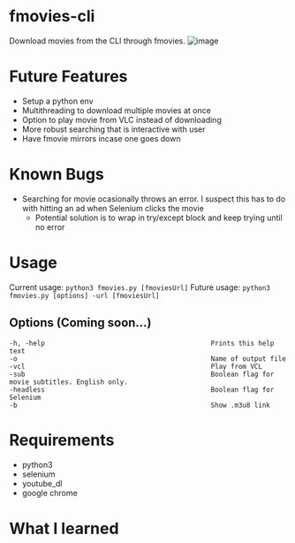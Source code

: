# fmovies-cli
Download movies from the CLI through fmovies.
![image](https://user-images.githubusercontent.com/49251143/213901019-32fef584-4668-443a-b34d-bfe7cad526f6.png)


# Future Features
* Setup a python env
* Multithreading to download multiple movies at once
* Option to play movie from VLC instead of downloading
* More robust searching that is interactive with user
* Have fmovie mirrors incase one goes down

# Known Bugs
* Searching for movie ocasionally throws an error. I suspect this has to do with hitting an ad when Selenium clicks the movie
    * Potential solution is to wrap in try/except block and keep trying until no error

# Usage

Current usage: `python3 fmovies.py [fmoviesUrl]` 
Future usage: `python3 fmovies.py [options] -url [fmoviesUrl]`

## Options (Coming soon...)
```
-h, -help                                          Prints this help text
-o                                                 Name of output file
-vcl                                               Play from VCL
-sub                                               Boolean flag for movie subtitles. English only.
-headless                                          Boolean flag for Selenium
-b                                                 Show .m3u8 link
```

# Requirements
 - python3
 - selenium
 - youtube_dl
 - google chrome

# What I learned
